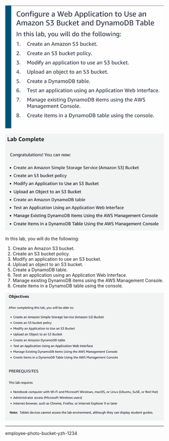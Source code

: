 
![](../Modul_6_Monitoring_LoadBalancing_Scaling/image/Pasted%20image%2020231013112453.png)


![](image/Pasted%20image%2020231023232003.png)


In this lab, you will do the following:
1. Create an Amazon S3 bucket. 
2. Create an S3 bucket policy. 
3. Modify an application to use an S3 bucket. 
4. Upload an object to an S3 bucket. 
5. Create a DynamoDB table. 
6. Test an application using an Application Web Interface. 
7. Manage existing DynamoDB items using the AWS Management Console. 
8. Create items in a DynamoDB table using the console.



![](image/Pasted%20image%2020231023231732.png)




---

employee-photo-bucket-yzh-1234

